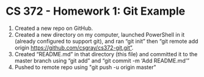 # CS 372 - Homework 1: Git Example
1. Created a new repo on GitHub.
2. Created a new directory on my computer, launched PowerShell in it (already configured to support git), and ran “git init” then “git remote add origin https://github.com/csgray/cs372-git.git”.
3. Created “README.md” in that directory (this file) and committed it to the master branch using “git add” and “git commit -m ‘Add README.md’”
4. Pushed to remote repo using "git push -u origin master"
